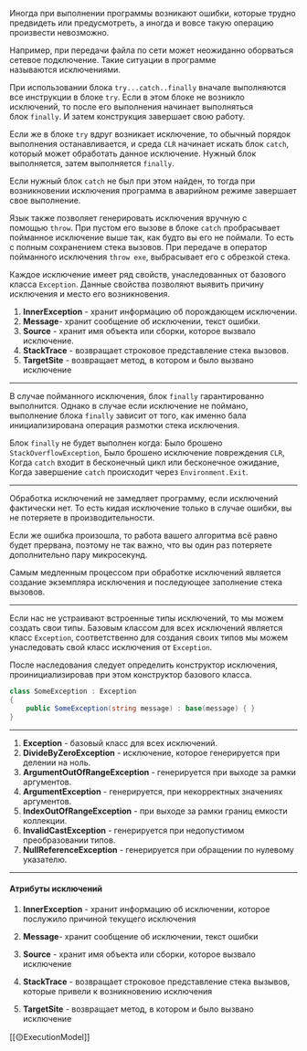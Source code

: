 Иногда при выполнении программы возникают ошибки, которые трудно предвидеть или предусмотреть, а иногда и вовсе такую операцию произвести невозможно. 

Например, при передачи файла по сети может неожиданно оборваться сетевое подключение. Такие ситуации в программе называются исключениями.

При использовании блока `try...catch..finally` вначале выполняются все инструкции в блоке `try`. Если в этом блоке не возникло исключений, то после его выполнения начинает выполняться блок `finally`. И затем конструкция завершает свою работу.

Если же в блоке `try` вдруг возникает исключение, то обычный порядок выполнения останавливается, и среда `CLR` начинает искать блок `catch`, который может обработать данное исключение. Нужный блок выполняется, затем выполняется `finally`.

Если нужный блок `catch` не был при этом найден, то тогда при возникновении исключения программа в аварийном режиме завершает свое выполнение.

Язык также позволяет генерировать исключения вручную с помощью `throw`. При пустом его вызове в блоке `catch` пробрасывает пойманное исключение выше так, как будто вы его не поймали. То есть с полным сохранением стека вызовов. При передаче в оператор пойманного исключения `throw exe`, выбрасывает его с обрезкой стека.

Каждое исключение имеет ряд свойств, унаследованных от базового класса `Exception`. Данные свойства позволяют выявить причину исключения и место его возникновения.

1. **InnerException** - хранит информацию об порождающем исключении.
2. **Message**- хранит сообщение об исключении, текст ошибки.
3. **Source** - хранит имя объекта или сборки, которое вызвало исключение.
4. **StackTrace** - возвращает строковое представление стека вызовов.
5. **TargetSite** - возвращает метод, в котором и было вызвано исключение

---

В случае пойманного исключения, блок `finally` гарантированно выполнится. Однако в случае если исключение не поймано, выполнение блока `finally` зависит от того, как именно бала инициализирована операция размотки стека исключения.

Блок `finally` не будет выполнен когда:  Было брошено `StackOverflowException`, Было брошено исключение повреждения `CLR`, Когда `catch` входит в бесконечный цикл или бесконечное ожидание, Когда завершение `catch` происходит через `Environment.Exit`.

---

Обработка исключений не замедляет программу, если исключений фактически нет. То есть кидая исключение только в случае ошибки, вы не потеряете в производительности.

Если же ошибка произошла, то работа вашего алгоритма всё равно будет прервана, поэтому не так важно, что вы один раз потеряете дополнительно пару микросекунд.

Самым медленным процессом при обработке исключений является создание экземпляра исключения и последующее заполнение стека вызовов.

---

Если нас не устраивают встроенные типы исключений, то мы можем создать свои типы. Базовым классом для всех исключений является класс `Exception`, соответственно для создания своих типов мы можем унаследовать свой класс исключения от `Exception`.

После наследования следует определить конструктор исключения, проинициализировав при этом конструктор базового класса.

```c#
class SomeException : Exception
{
    public SomeException(string message) : base(message) { }
}
```

---

1. **Exception** - базовый класс для всех исключений.
2. **DivideByZeroException** - исключение, которое генерируется при делении на ноль.
3. **ArgumentOutOfRangeException** - генерируется при выходе за рамки аргументов.
4. **ArgumentException** - генерируется, при некорректных значениях аргументов.
5. **IndexOutOfRangeException** - при выходе за рамки границ емкости коллекции.
6. **InvalidCastException** - генерируется при недопустимом преобразовании типов.
7. **NullReferenceException** - генерируется при обращении по нулевому указателю.

---
#### Атрибуты исключений

1. **InnerException** - хранит информацию об исключении, которое послужило причиной текущего исключения
    
2. **Message**- хранит сообщение об исключении, текст ошибки
    
3. **Source** - хранит имя объекта или сборки, которое вызвало исключение
    
4. **StackTrace** - возвращает строковое представление стека вызывов, которые привели к возникновению исключения
    
5. **TargetSite** - возвращает метод, в котором и было вызвано исключение

[[🟡ExecutionModel]]